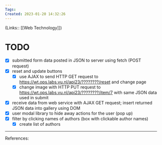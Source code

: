 ```yaml
---
Tags: 
Created: 2023-01-20 14:32:26
---
```

(Links:: [[Web Technology]])
# TODO
- [x] submitted form data posted in JSON to server using fetch (POST request)
- [x] reset and update buttons
	- [x] use AJAX to send HTTP GET request to https://wt.ops.labs.vu.nl/api23/????????/reset and change page
	- [x] change image with HTTP PUT request to https://wt.ops.labs.vu.nl/api23/????????/item/7 with same JSON data used in submit
- [x] receive data from web service with AJAX GET request; insert returned JSON data into gallery using DOM
- [x] user modal library to hide away actions for the user (pop up)
- [x] filter by clicking names of authors (box with clickable author names)
	- [x] create list of authors

---
References: